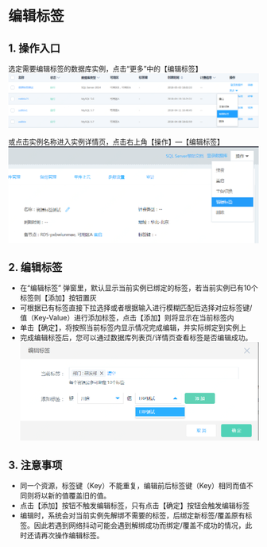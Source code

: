 # 编辑标签
## 1. 操作入口
选定需要编辑标签的数据库实例，点击“更多”中的【编辑标签】
![编辑标签1](../../../image/RDS/Edit-Tag-1.png)

或点击实例名称进入实例详情页，点击右上角【操作】—【编辑标签】
![编辑标签2](../../../image/RDS/Edit-Tag-2.png)

## 2. 编辑标签 
- 在“编辑标签” 弹窗里，默认显示当前实例已绑定的标签，若当前实例已有10个标签则【添加】按钮置灰
- 可根据已有标签直接下拉选择或者根据输入进行模糊匹配后选择对应标签键/值（Key-Value）进行添加标签，点击【添加】则将显示在当前标签内
- 单击【确定】，将按照当前标签内显示情况完成编辑，并实际绑定到实例上
- 完成编辑标签后，您可以通过数据库列表页/详情页查看标签是否编辑成功。
![编辑标签3](../../../image/RDS/Edit-Tag-3.png)

## 3. 注意事项
- 同一个资源，标签键（Key）不能重复，编辑前后标签键（Key）相同而值不同则将以新的值覆盖旧的值。
- 点击【添加】按钮不触发编辑标签，只有点击【确定】按钮会触发编辑标签
- 编辑时，系统会对当前实例先解绑不需要的标签，后绑定新标签/覆盖原有标签。因此若遇到网络抖动可能会遇到解绑成功而绑定/覆盖不成功的情况，此时还请再次操作编辑标签。
